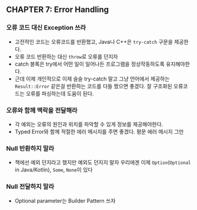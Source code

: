 ## CHAPTER 7: Error Handling
### 오류 코드 대신 Exception 쓰라
* 고전적인 코드는 오류코드를 반환했고, Java나 C++은 `try-catch` 구문을 제공한다.
* 오류 코드 반환하는 대신 `throw`로 오류를 던지자
* catch 블록은 try에서 어떤 일이 일어나든 프로그램을 정상작동하도록 유지해야한다.
* 근데 이제 개인적으로 이제 슬슬 try-catch 말고 그냥 언어에서 제공하는 `Result::Error` 같은걸 반환하는 코드를 다들 짰으면 좋겠다. 잘 구조화된 오류코드는 오류를 파싱하는데 도움이 된다.
### 오류와 함께 맥락을 전달해라
* 각 예외는 오류의 원인과 위치를 파악할 수 있게 정보를 제공해야한다.
* Typed Error와 함께 적절한 에러 메시지를 주면 좋겠다. 평문 에러 메시지 그만
### Null 반환하지 말라
* 책에선 예외 던지라고 했지만 예외도 던지지 말자 우리에겐 이제 `Option`(`Optional` in Java/Kotlin), `Some`, `None`이 있다
### Null 전달하지 말라
* Optional parameter는 Builder Pattern 쓰자
